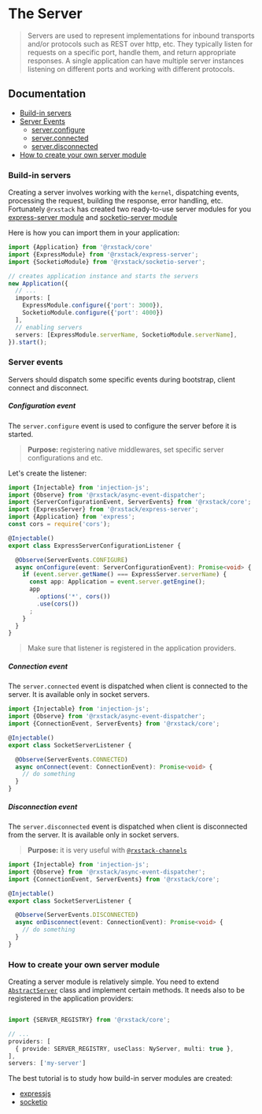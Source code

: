 # The Server

> Servers are used to represent implementations for inbound transports and/or protocols such as REST over http, etc. 
They typically listen for requests on a specific port, handle them, and return appropriate responses.
A single application can have multiple server instances listening on different ports and working with different protocols.
               
## Documentation

* [Build-in servers](#build-in-servers)
* [Server Events](#server-events)
  - [server.configure](#server-configure-event)
  - [server.connected](#server-connected-event)
  - [server.disconnected](#event-server-disconnected)
* [How to create your own server module](#create-your-own-server-module)

### <a name="build-in-servers"></a>  Build-in servers
Creating a server involves working with the `kernel`, dispatching events, processing the request, building the response, error handling, etc.
Fortunately `@rxstack` has created two ready-to-use server modules  for you
[express-server module](https://github.com/rxstack/rxstack/tree/master/packages/express-server) and 
[socketio-server module](https://github.com/rxstack/rxstack/tree/master/packages/socketio-server)

Here is how you can import them in your application:

```typescript
import {Application} from '@rxstack/core'
import {ExpressModule} from '@rxstack/express-server';
import {SocketioModule} from '@rxstack/socketio-server';

// creates application instance and starts the servers
new Application({
  // ...
  imports: [
    ExpressModule.configure({'port': 3000}),
    SocketioModule.configure({'port': 4000})
  ],
  // enabling servers
  servers: [ExpressModule.serverName, SocketioModule.serverName],
}).start();
```

### <a name="server-events"></a>  Server events
Servers should dispatch some specific events during bootstrap, client connect and disconnect.

##### <a name="server-configure-event"></a>  Configuration event
The `server.configure` event is used to configure the server before it is started.

> **Purpose:** registering native middlewares, set specific server configurations and etc. 

Let's create the listener:

```typescript
import {Injectable} from 'injection-js';
import {Observe} from '@rxstack/async-event-dispatcher';
import {ServerConfigurationEvent, ServerEvents} from '@rxstack/core';
import {ExpressServer} from '@rxstack/express-server';
import {Application} from 'express';
const cors = require('cors');

@Injectable()
export class ExpressServerConfigurationListener {

  @Observe(ServerEvents.CONFIGURE)
  async onConfigure(event: ServerConfigurationEvent): Promise<void> {
    if (event.server.getName() === ExpressServer.serverName) {
      const app: Application = event.server.getEngine();
      app
        .options('*', cors())
        .use(cors())
      ;
    }
  }
}
```

> Make sure that listener is registered in the application providers.

##### <a name="server-connected-event"></a>  Connection event
The `server.connected` event is dispatched when client is connected to the server. It is available only in socket servers.

```typescript
import {Injectable} from 'injection-js';
import {Observe} from '@rxstack/async-event-dispatcher';
import {ConnectionEvent, ServerEvents} from '@rxstack/core';

@Injectable()
export class SocketServerListener {

  @Observe(ServerEvents.CONNECTED)
  async onConnect(event: ConnectionEvent): Promise<void> {
    // do something
  }
}
```

##### <a name="event-server-disconnected"></a>  Disconnection event
The `server.disconnected` event is dispatched when client is disconnected from the server. It is available only in socket servers.

> **Purpose:** it is very useful with [`@rxstack-channels`](../../channels/README.md)

```typescript
import {Injectable} from 'injection-js';
import {Observe} from '@rxstack/async-event-dispatcher';
import {ConnectionEvent, ServerEvents} from '@rxstack/core';

@Injectable()
export class SocketServerListener {

  @Observe(ServerEvents.DISCONNECTED)
  async onDisconnect(event: ConnectionEvent): Promise<void> {
    // do something
  }
}
```
 
### <a name="create-your-own-server-module"></a>  How to create your own server module
Creating a server module is relatively simple. You need to extend 
[`AbstractServer`](https://github.com/rxstack/rxstack/blob/master/packages/core/src/server/abstract-server.ts) class 
and implement certain methods. It needs also to be registered in the application providers:

```typescript

import {SERVER_REGISTRY} from '@rxstack/core';

// ...
providers: [
  { provide: SERVER_REGISTRY, useClass: NyServer, multi: true },
],
servers: ['my-server']
```

The best tutorial is to study how build-in server modules are created:
- [expressjs](../../express-server/src/express.server.ts)
- [socketio](../../socketio-server/src/socketio.server.ts)


